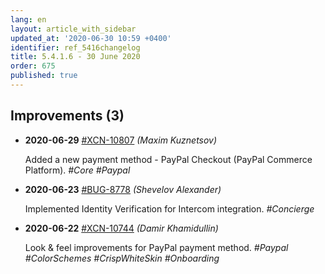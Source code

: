 ```yaml
---
lang: en
layout: article_with_sidebar
updated_at: '2020-06-30 10:59 +0400'
identifier: ref_5416changelog
title: 5.4.1.6 - 30 June 2020
order: 675
published: true
---
```

## Improvements (3)
* **2020-06-29** [#XCN-10807](https://xcn.myjetbrains.com/youtrack/issue/XCN-10807) _(Maxim Kuznetsov)_

  Added a new payment method - PayPal Checkout (PayPal Commerce Platform). _#Core #Paypal_

* **2020-06-23** [#BUG-8778](https://xcn.myjetbrains.com/youtrack/issue/BUG-8778) _(Shevelov Alexander)_

  Implemented Identity Verification for Intercom integration. _#Concierge_

* **2020-06-22** [#XCN-10744](https://xcn.myjetbrains.com/youtrack/issue/XCN-10744) _(Damir Khamidullin)_

  Look & feel improvements for PayPal payment method. _#Paypal #ColorSchemes #CrispWhiteSkin #Onboarding_
